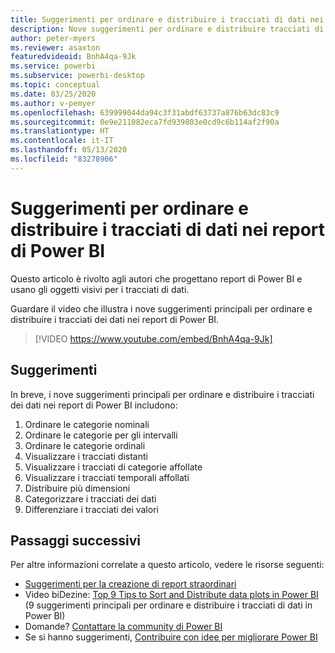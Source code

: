 ```yaml
---
title: Suggerimenti per ordinare e distribuire i tracciati di dati nei report di Power BI
description: Nove suggerimenti per ordinare e distribuire tracciati di dati negli oggetti visivi dei report di Power BI, in Power BI Desktop o nel servizio Power BI.
author: peter-myers
ms.reviewer: asaxton
featuredvideoid: BnhA4qa-9Jk
ms.service: powerbi
ms.subservice: powerbi-desktop
ms.topic: conceptual
ms.date: 03/25/2020
ms.author: v-pemyer
ms.openlocfilehash: 639999044da94c3f31abdf63737a876b63dc83c9
ms.sourcegitcommit: 0e9e211082eca7fd939803e0cd9c6b114af2f90a
ms.translationtype: HT
ms.contentlocale: it-IT
ms.lasthandoff: 05/13/2020
ms.locfileid: "83278906"
---
```

# <a name="tips-to-sort-and-distribute-data-plots-in-power-bi-reports"></a>Suggerimenti per ordinare e distribuire i tracciati di dati nei report di Power BI

Questo articolo è rivolto agli autori che progettano report di Power BI e usano gli oggetti visivi per i tracciati di dati.

Guardare il video che illustra i nove suggerimenti principali per ordinare e distribuire i tracciati dei dati nei report di Power BI.

> [!VIDEO https://www.youtube.com/embed/BnhA4qa-9Jk]

## <a name="tips"></a>Suggerimenti

In breve, i nove suggerimenti principali per ordinare e distribuire i tracciati dei dati nei report di Power BI includono:

1. Ordinare le categorie nominali
1. Ordinare le categorie per gli intervalli
1. Ordinare le categorie ordinali
1. Visualizzare i tracciati distanti
1. Visualizzare i tracciati di categorie affollate
1. Visualizzare i tracciati temporali affollati
1. Distribuire più dimensioni
1. Categorizzare i tracciati dei dati
1. Differenziare i tracciati dei valori

## <a name="next-steps"></a>Passaggi successivi

Per altre informazioni correlate a questo articolo, vedere le risorse seguenti:

- [Suggerimenti per la creazione di report straordinari](../create-reports/desktop-tips-and-tricks-for-creating-reports.md)
- Video biDezine: [Top 9 Tips to Sort and Distribute data plots in Power BI](https://www.youtube.com/watch?v=BnhA4qa-9Jk) (9 suggerimenti principali per ordinare e distribuire i tracciati di dati in Power BI)
- Domande? [Contattare la community di Power BI](https://community.powerbi.com/)
- Se si hanno suggerimenti, [Contribuire con idee per migliorare Power BI](https://ideas.powerbi.com/)

